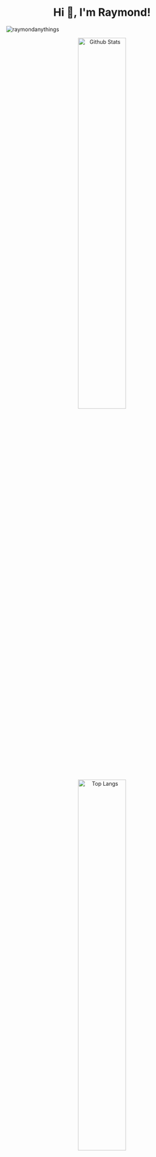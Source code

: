 <h1 align="center">Hi 👋, I'm Raymond!</h1>
<p align="left"> <img src="https://komarev.com/ghpvc/?username=raymondanythings&label=Profile%20views&color=0e75b6&style=flat" alt="raymondanythings" /> </p>
<!---
[//]: <> # ![output](https://user-images.githubusercontent.com/73725736/158999033-30de7288-fdfa-4de5-b43e-6fc14062be17.gif)
-->

<div align=center>
  <img src="https://github-readme-stats.vercel.app/api?username=raymondanythings&show_icons=true&theme=dark"/ alt="Github Stats" width="50%">
  <img src="https://github-readme-stats.vercel.app/api/top-langs/?username=raymondanythings&layout=compact&theme=dark" alt="Top Langs" width="50%">
 </div>

<br/><br/>
<div align=center>
<img src="https://hits.seeyoufarm.com/api/count/incr/badge.svg?url=https%3A%2F%2Fgithub.com%2Fraymondanythings&count_bg=%2379C83D&title_bg=%23555555&icon=&icon_color=%23E7E7E7&title=hits&edge_flat=false" />
</div>

<br/><br/>



